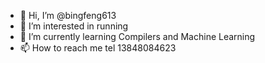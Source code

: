 - 👋 Hi, I’m @bingfeng613
- 👀 I’m interested in running
- 🌱 I’m currently learning Compilers and Machine Learning
- 📫 How to reach me tel 13848084623

<!---
bingfeng613/bingfeng613 is a ✨ special ✨ repository because its `README.md` (this file) appears on your GitHub profile.
You can click the Preview link to take a look at your changes.
--->
